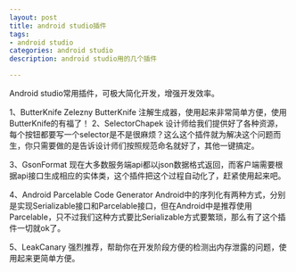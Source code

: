 ```yaml
---
layout: post
title: android studio插件
tags:
- android studio
categories: android studio
description: android studio用的几个插件

---
```


Android studio常用插件，可极大简化开发，增强开发效率。 

1、ButterKnife Zelezny
ButterKnife 注解生成器，使用起来非常简单方便，使用ButterKnife的有福了！
2、SelectorChapek
设计师给我们提供好了各种资源，每个按钮都要写一个selector是不是很麻烦？这么这个插件就为解决这个问题而生，你只需要做的是告诉设计师们按照规范命名就好了，其他一键搞定。

3、GsonFormat
现在大多数服务端api都以json数据格式返回，而客户端需要根据api接口生成相应的实体类，这个插件把这个过程自动化了，赶紧使用起来吧。

4、Android Parcelable Code Generator
Android中的序列化有两种方式，分别是实现Serializable接口和Parcelable接口，但在Android中是推荐使用Parcelable，只不过我们这种方式要比Serializable方式要繁琐，那么有了这个插件一切就ok了。

5、LeakCanary
强烈推荐，帮助你在开发阶段方便的检测出内存泄露的问题，使用起来更简单方便。